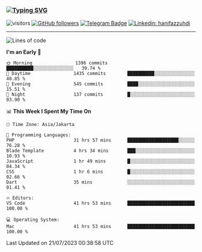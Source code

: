 ### [![Typing SVG](https://readme-typing-svg.herokuapp.com?font=lato&size=22&lines=Hi+There+👋)](https://git.io/typing-svg) 

![visitors](https://visitor-badge.glitch.me/badge?page_id=hanifazzuhdi.hanifazzuhdi)
[![GitHub followers](https://img.shields.io/github/followers/hanifazzuhdi?label=Follow&style=social)](https://github.com/hanifazzuhdi/?tab=follow) 
[![Telegram Badge](https://img.shields.io/badge/-hanif0198-blue?style=social&logo=telegram&link=https://www.t.me/hanif0198/)](https://www.t.me/hanif0198/) 
[![Linkedin: hanifazzuhdi](https://img.shields.io/badge/-hanifazzuhdi-blue?style=flat-square&logo=Linkedin&logoColor=white&link=https://www.linkedin.com/in/hanif-az-zuhdi-69688019b/)](https://www.linkedin.com/in/hanif-az-zuhdi-69688019b/) 

<hr/>

<!--START_SECTION:waka-->
![Lines of code](https://img.shields.io/badge/From%20Hello%20World%20I%27ve%20Written-25.3%20million%20lines%20of%20code-blue)

**I'm an Early 🐤** 

```text
🌞 Morning                1396 commits        ██████████░░░░░░░░░░░░░░░   39.74 % 
🌆 Daytime                1435 commits        ██████████░░░░░░░░░░░░░░░   40.85 % 
🌃 Evening                545 commits         ████░░░░░░░░░░░░░░░░░░░░░   15.51 % 
🌙 Night                  137 commits         █░░░░░░░░░░░░░░░░░░░░░░░░   03.90 % 
```


📊 **This Week I Spent My Time On** 

```text
🕑︎ Time Zone: Asia/Jakarta

💬 Programming Languages: 
PHP                      31 hrs 57 mins      ███████████████████░░░░░░   76.28 % 
Blade Template           4 hrs 34 mins       ███░░░░░░░░░░░░░░░░░░░░░░   10.93 % 
JavaScript               1 hr 49 mins        █░░░░░░░░░░░░░░░░░░░░░░░░   04.34 % 
CSS                      1 hr 6 mins         █░░░░░░░░░░░░░░░░░░░░░░░░   02.66 % 
Dart                     35 mins             ░░░░░░░░░░░░░░░░░░░░░░░░░   01.41 % 

🔥 Editors: 
VS Code                  41 hrs 53 mins      █████████████████████████   100.00 % 

💻 Operating System: 
Mac                      41 hrs 53 mins      █████████████████████████   100.00 % 
```


 Last Updated on 21/07/2023 00:38:58 UTC
<!--END_SECTION:waka-->

